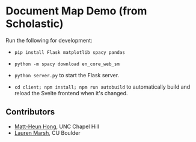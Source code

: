 # Document Map Demo (from Scholastic)

Run the following for development:

- `pip install Flask matplotlib spacy pandas`
- `python -m spacy download en_core_web_sm`

- `python server.py` to start the Flask server.
- `cd client; npm install; npm run autobuild` to automatically build and reload the Svelte frontend when it's changed.

## Contributors

- [Matt-Heun Hong](https://www.mattheun.com/), UNC Chapel Hill
- [Lauren Marsh](https://lauren-marsh.github.io/), CU Boulder
